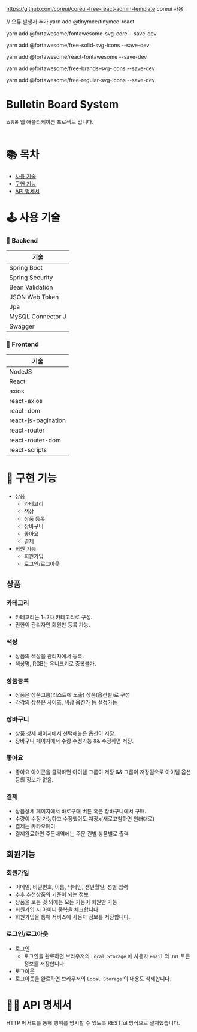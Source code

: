 https://github.com/coreui/coreui-free-react-admin-template
coreui 사용


//  오류 발생시 추가
yarn add @tinymce/tinymce-react

yarn add @fortawesome/fontawesome-svg-core --save-dev

yarn add @fortawesome/free-solid-svg-icons --save-dev

yarn add @fortawesome/react-fontawesome --save-dev

yarn add @fortawesome/free-brands-svg-icons --save-dev

yarn add @fortawesome/free-regular-svg-icons --save-dev


# Bulletin Board System
`쇼핑몰` 웹 애플리케이션 프로젝트 입니다. <br/><br/>


# 📚 목차
* [사용 기술](#-사용-기술)
* [구현 기능](#-구현-기능)
* [API 명세서](#-API-명세서)


# 🕹 사용 기술
### 📌 Backend
|기술|
|----|
|Spring Boot|
|Spring Security|
|Bean Validation|
|JSON Web Token|
|Jpa|
|MySQL Connector J|
|Swagger|

### 🥕 Frontend
|기술|
|----|
|NodeJS|
|React
|axios|
|react-axios|
|react-dom|
|react-js-pagination|
|react-router|
|react-router-dom|
|react-scripts|

# 🎢 구현 기능
* 상품
  * 카테고리
  * 색상
  * 상품 등록
  * 장바구니
  * 좋아요
  * 결제
* 회원 기능
  * 회원가입
  * 로그인/로그아웃
  

## 상품
### 카테고리
* 카테고리는 1~2차 카테고리로 구성.
* 권한이 관리자인 회원만 등록 가능.


### 색상
* 상품의 색상을 관리자에서 등록.
* 색상명, RGB는 유니크키로 중복불가.


### 상품등록
* 상품은 상품그룹(리스트에 노출) 상품(옵션별)로 구성
* 각각의 상품은 사이즈, 색상 옵션가 등 설정가능


### 장바구니
* 상품 상세 페이지에서 선택해놓은 옵션이 저장.
* 장바구니 페이지에서 수량 수정가능 && 수정하면 저장.

### 좋아요
* 좋아요 아이콘을 클릭하면 아이템 그룹이 저장 && 그룹이 저장됨으로 아이템 옵션 등의 정보가 없음.


### 결제
* 상품상세 페이지에서 바로구매 버튼 혹은 장바구니에서 구매.
* 수량이 수정 가능하고 수정했어도 저장x(새로고침하면 원래대로)
* 결제는 카카오페이
* 결제완료하면 주문내역에는 주문 건별 상품별로 출력

## 회원기능
### 회원가입
* 이메일, 비밀번호, 이름, 닉네임, 생년월일, 성별 입력
* 추후 추천상품의 기준이 되는 정보
* 상품을 보는 것 외에는 모든 기능이 회원만 가능
* 회원가입 시 아이디 중복을 체크합니다.
* 회원가입을 통해 서비스에 사용자 정보를 저장합니다.


### 로그인/로그아웃
* 로그인
  * 로그인을 완료하면 브라우저의 `Local Storage` 에 사용자 `email` 와 `JWT` 토큰 정보를 저장합니다.
* 로그아웃
* 로그아웃을 완료하면 브라우저의 `Local Storage` 의 내용도 삭제합니다.

# 🤙🏻 API 명세서
HTTP 메서드를 통해 행위를 명시할 수 있도록 RESTful 방식으로 설계했습니다. <br/><br/>

